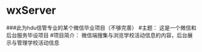 # wxServer

###此为hdu信管专业的某个微信毕业项目（不够完善）
#主题：
这是一个微信和后台服务毕设项目
#项目简介：
微信端搜集与浏览学校活动信息的内容，后台展示与管理学校活动信息
